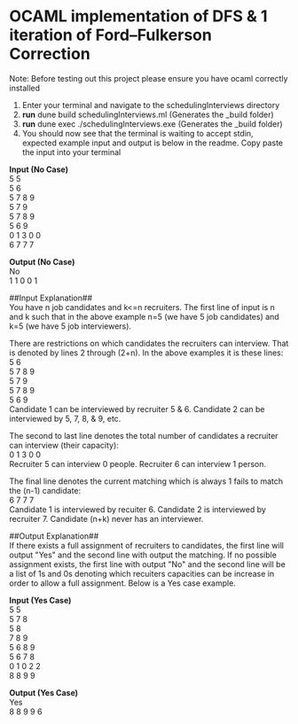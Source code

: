 # OCAML implementation of DFS & 1 iteration of Ford–Fulkerson Correction #

Note: Before testing out this project please ensure you have ocaml correctly 
installed

1. Enter your terminal and navigate to the schedulingInterviews directory
2. **run** dune build schedulingInterviews.ml (Generates the _build folder)
3. **run** dune exec ./schedulingInterviews.exe (Generates the _build folder)
4. You should now see that the terminal is waiting to accept stdin, expected
example input and output is below in the readme.  Copy paste the input into
your terminal

**Input (No Case)**<br />
5 5<br />
5 6<br />
5 7 8 9<br />
5 7 9<br />
5 7 8 9<br />
5 6 9<br />
0 1 3 0 0<br />
6 7 7 7<br />

**Output (No Case)**<br />
No<br />
1 1 0 0 1<br />

##Input Explanation##<br />
You have n job candidates and k<=n recruiters.  The first line of input is n 
and k such that in the above example n=5 (we have 5 job candidates) and
k=5 (we have 5 job interviewers).

There are restrictions on which candidates the recruiters can interview. That
is denoted by lines 2 through (2+n).  In the above examples it is these lines:<br />
5 6<br />
5 7 8 9<br />
5 7 9<br />
5 7 8 9<br />
5 6 9<br />
Candidate 1 can be interviewed by recruiter 5 & 6. Candidate 2 can be
interviewed by 5, 7, 8, & 9, etc.

The second to last line denotes the total number of candidates a recruiter can
interview (their capacity):<br />
0 1 3 0 0<br />
Recruiter 5 can interview 0 people.  Recruiter 6 can interview 1 person.

The final line denotes the current matching which is always 1 fails to match 
the (n-1) candidate:<br />
6 7 7 7<br />
Candidate 1 is interviewed by recuiter 6. Candidate 2 is interviewed by 
recruiter 7.  Candidate (n+k) never has an interviewer.

##Output Explanation##<br />
If there exists a full assignment of recruiters to candidates, the first line
will output "Yes" and the second line with output the matching.  If no possible
assignment exists, the first line with output "No" and the second line will be
a list of 1s and 0s denoting which recuiters capacities can be increase in order
to allow a full assignment.  Below is a Yes case example.

**Input (Yes Case)**<br />
5 5<br />
5 7 8<br />
5 8<br />
7 8 9<br />
5 6 8 9<br />
5 6 7 8<br />
0 1 0 2 2<br />
8 8 9 9<br />

**Output (Yes Case)**<br />
Yes<br />
8 8 9 9 6<br />